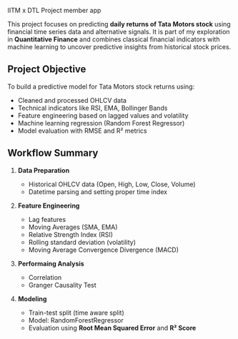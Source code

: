 IITM x DTL Project member app

This project focuses on predicting **daily returns of Tata Motors stock** using financial time series data and alternative signals. It is part of my exploration in **Quantitative Finance** and combines classical financial indicators with machine learning to uncover predictive insights from historical stock prices.

## Project Objective

To build a predictive model for Tata Motors stock returns using:

- Cleaned and processed OHLCV data
- Technical indicators like RSI, EMA, Bollinger Bands
- Feature engineering based on lagged values and volatility
- Machine learning regression (Random Forest Regressor)
- Model evaluation with RMSE and R² metrics

## Workflow Summary

1. **Data Preparation**
   - Historical OHLCV data (Open, High, Low, Close, Volume)
   - Datetime parsing and setting proper time index

2. **Feature Engineering**
   - Lag features
   - Moving Averages (SMA, EMA)
   - Relative Strength Index (RSI)
   - Rolling standard deviation (volatility)
   - Moving Average Convergence Divergence (MACD)
  
3. **Performaing Analysis**
   - Correlation
   - Granger Causality Test

3. **Modeling**
   - Train-test split (time aware split)
   - Model: RandomForestRegressor
   - Evaluation using **Root Mean Squared Error** and **R² Score**

